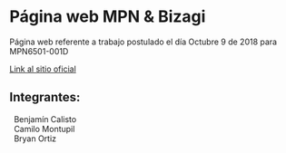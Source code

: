 # Página web MPN & Bizagi

Página web referente a trabajo postulado el día Octubre 9 de 2018 para MPN6501-001D

[Link al sitio oficial](https://teateamsoft.github.io/MPNGuide)

## Integrantes:

&nbsp;&nbsp;Benjamín Calisto<br>
&nbsp;&nbsp;Camilo Montupil<br>
&nbsp;&nbsp;Bryan Ortiz<br>
